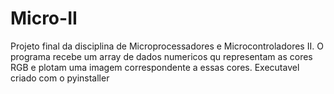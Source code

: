 # Micro-II
Projeto final da disciplina de Microprocessadores e Microcontroladores II.
O programa recebe um array de dados numericos qu representam as cores RGB e plotam uma imagem correspondente a essas cores.
Executavel criado com o pyinstaller